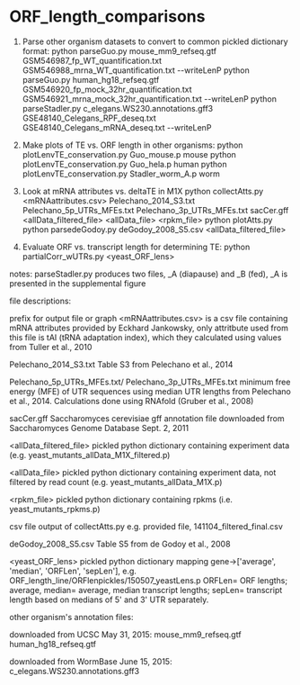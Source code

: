 # ORF_length_comparisons

1) Parse other organism datasets to convert to common pickled dictionary format:
python parseGuo.py mouse_mm9_refseq.gtf GSM546987_fp_WT_quantification.txt GSM546988_mrna_WT_quantification.txt <outprefix> --writeLenP
python parseGuo.py human_hg18_refseq.gtf GSM546920_fp_mock_32hr_quantification.txt GSM546921_mrna_mock_32hr_quantification.txt <outprefix> --writeLenP
python parseStadler.py c_elegans.WS230.annotations.gff3 GSE48140_Celegans_RPF_deseq.txt GSE48140_Celegans_mRNA_deseq.txt <outprefix> --writeLenP


2) Make plots of TE vs. ORF length in other organisms:
python plotLenvTE_conservation.py Guo_mouse.p <outprefix> mouse
python plotLenvTE_conservation.py Guo_hela.p <outprefix> human
python plotLenvTE_conservation.py Stadler_worm_A.p <outprefix> worm

3) Look at mRNA attributes vs. deltaTE in M1X
python collectAtts.py <mRNAattributes.csv> Pelechano_2014_S3.txt Pelechano_5p_UTRs_MFEs.txt Pelechano_3p_UTRs_MFEs.txt  sacCer.gff <allData_filtered_file> <allData_file> <rpkm_file> <outprefix>
python plotAtts.py <mergedAttributes> <outprefix>
python parsedeGodoy.py deGodoy_2008_S5.csv <allData_filtered_file>

4) Evaluate ORF vs. transcript length for determining TE:
python partialCorr_wUTRs.py <mergedAttributes> <yeast_ORF_lens> <outprefix>

notes:
parseStadler.py produces two files, _A (diapause) and _B (fed), _A is presented in the supplemental figure

file descriptions:

<outname> prefix for output file or graph
<mRNAattributes.csv> is a csv file containing mRNA attributes provided by Eckhard Jankowsky,
only attritbute used from this file is tAI (tRNA adaptation index), which they calculated using values from Tuller et al., 2010

Pelechano_2014_S3.txt
Table S3 from Pelechano et al., 2014

Pelechano_5p_UTRs_MFEs.txt/ Pelechano_3p_UTRs_MFEs.txt
minimum free energy (MFE) of UTR sequences using median UTR lengths from Pelechano et al., 2014. Calculations done using RNAfold (Gruber et al., 2008)

sacCer.gff
Saccharomyces cerevisiae gff annotation file downloaded from Saccharomyces Genome Database Sept. 2, 2011

<allData_filtered_file> pickled python dictionary containing experiment data (e.g. yeast_mutants_allData_M1X_filtered.p)

<allData_file> pickled python dictionary containing experiment data, not filtered by read count (e.g. yeast_mutants_allData_M1X.p)

<rpkm_file> pickled python dictionary containing rpkms (i.e. yeast_mutants_rpkms.p)

<mergedAttributes> csv file output of collectAtts.py
e.g. provided file, 141104_filtered_final.csv

deGodoy_2008_S5.csv
Table S5 from de Godoy et al., 2008

<yeast_ORF_lens> pickled python dictionary mapping gene->['average', 'median', 'ORFLen', 'sepLen'], e.g. ORF_length_line/ORFlenpickles/150507_yeastLens.p
ORFLen= ORF lengths; average, median= average, median transcript lengths; sepLen= transcript length based on medians of 5' and 3' UTR separately.

other organism's annotation files:

downloaded from UCSC May 31, 2015:
mouse_mm9_refseq.gtf
human_hg18_refseq.gtf

downloaded from WormBase June 15, 2015:
c_elegans.WS230.annotations.gff3



